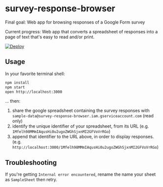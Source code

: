 # survey-response-browser

Final goal: Web app for browsing responses of a Google Form survey

Current progress: Web app that converts a spreadsheet of responses into a page of text that's easy to read and/or print.

[![Deploy](https://www.herokucdn.com/deploy/button.svg)](https://heroku.com/deploy)

## Usage

In your favorite terminal shell:

```bash
npm install
npm start
open http://localhost:3000
```

... then:

1. share the google spreadsheet containing the survey responses with `sample-data@survey-response-browser.iam.gserviceaccount.com` (read only)
2. identify the unique identifier of your spreadsheet, from its URL (e.g. `1Mfelh98MMmIAqusHi0u2ugoZWGhSjxnMI2GFVoVrRGo`)
3. append that identifier to the URL above, in order to display responses. (e.g. `http://localhost:3000/1Mfelh98MMmIAqusHi0u2ugoZWGhSjxnMI2GFVoVrRGo`)

## Troubleshooting

If you're getting `Internal error encountered`, rename the name your sheet as `SampleSheet` then retry.
